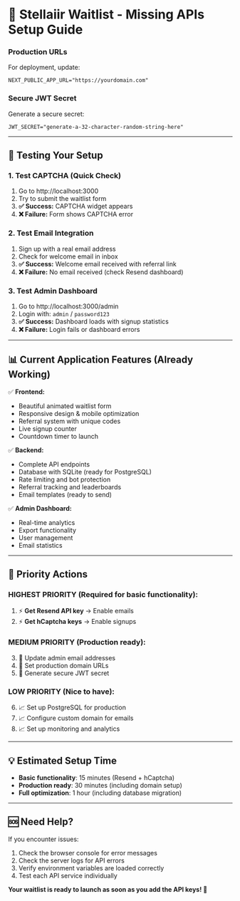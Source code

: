 # 🚀 Stellaiir Waitlist - Missing APIs Setup Guide


### Production URLs
For deployment, update:
```env
NEXT_PUBLIC_APP_URL="https://yourdomain.com"
```

### Secure JWT Secret
Generate a secure secret:
```env
JWT_SECRET="generate-a-32-character-random-string-here"
```

---

## 🧪 Testing Your Setup

### 1. Test CAPTCHA (Quick Check)
1. Go to http://localhost:3000
2. Try to submit the waitlist form
3. **✅ Success:** CAPTCHA widget appears
4. **❌ Failure:** Form shows CAPTCHA error

### 2. Test Email Integration
1. Sign up with a real email address
2. Check for welcome email in inbox
3. **✅ Success:** Welcome email received with referral link
4. **❌ Failure:** No email received (check Resend dashboard)

### 3. Test Admin Dashboard
1. Go to http://localhost:3000/admin
2. Login with: `admin` / `password123`
3. **✅ Success:** Dashboard loads with signup statistics
4. **❌ Failure:** Login fails or dashboard errors

---

## 📊 Current Application Features (Already Working)

✅ **Frontend:**
- Beautiful animated waitlist form
- Responsive design & mobile optimization
- Referral system with unique codes
- Live signup counter
- Countdown timer to launch

✅ **Backend:**
- Complete API endpoints
- Database with SQLite (ready for PostgreSQL)
- Rate limiting and bot protection
- Referral tracking and leaderboards
- Email templates (ready to send)

✅ **Admin Dashboard:**
- Real-time analytics
- Export functionality
- User management
- Email statistics

---

## 🎯 Priority Actions

### **HIGHEST PRIORITY** (Required for basic functionality):
1. ⚡ **Get Resend API key** → Enable emails
2. ⚡ **Get hCaptcha keys** → Enable signups

### **MEDIUM PRIORITY** (Production ready):
3. 🔧 Update admin email addresses
4. 🔧 Set production domain URLs
5. 🔧 Generate secure JWT secret

### **LOW PRIORITY** (Nice to have):
6. 📈 Set up PostgreSQL for production
7. 📈 Configure custom domain for emails
8. 📈 Set up monitoring and analytics

---

## 💡 Estimated Setup Time

- **Basic functionality**: 15 minutes (Resend + hCaptcha)
- **Production ready**: 30 minutes (including domain setup)
- **Full optimization**: 1 hour (including database migration)

---

## 🆘 Need Help?

If you encounter issues:
1. Check the browser console for error messages
2. Check the server logs for API errors  
3. Verify environment variables are loaded correctly
4. Test each API service individually

**Your waitlist is ready to launch as soon as you add the API keys! 🚀**